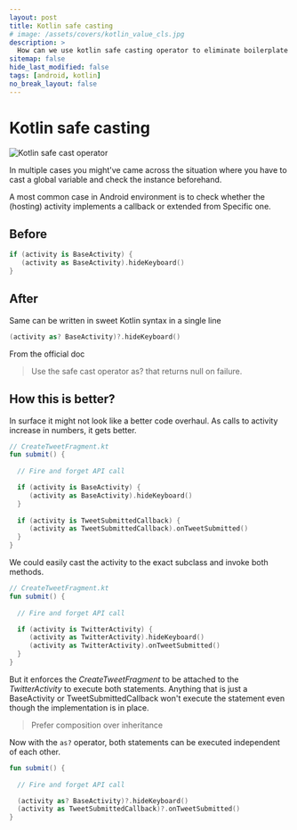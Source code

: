 ```yaml
---
layout: post
title: Kotlin safe casting
# image: /assets/covers/kotlin_value_cls.jpg
description: >
  How can we use kotlin safe casting operator to eliminate boilerplate code.
sitemap: false
hide_last_modified: false
tags: [android, kotlin]
no_break_layout: false
---
```


# Kotlin safe casting

![Kotlin safe cast operator](https://dev-to-uploads.s3.amazonaws.com/uploads/articles/fjg8xsdjcx33aj10rwh8.png)

In multiple cases you might've came across the situation where you have to cast a global variable and check the instance beforehand.

A most common case in Android environment is to check whether the (hosting) activity implements a callback or extended from Specific one.

## Before
```kotlin
if (activity is BaseActivity) {
   (activity as BaseActivity).hideKeyboard()
}
```

## After
Same can be written in sweet Kotlin syntax in a single line

```kotlin
(activity as? BaseActivity)?.hideKeyboard()
```

From the official doc
> Use the safe cast operator as? that returns null on failure.


## How this is better?
In surface it might not look like a better code overhaul. As calls to activity increase in numbers, it gets better.

```kotlin
// CreateTweetFragment.kt
fun submit() {
  
  // Fire and forget API call

  if (activity is BaseActivity) {
     (activity as BaseActivity).hideKeyboard()
  }
  
  if (activity is TweetSubmittedCallback) {
     (activity as TweetSubmittedCallback).onTweetSubmitted()
  }
}
```

We could easily cast the activity to the exact subclass and invoke both methods.
```kotlin
// CreateTweetFragment.kt
fun submit() {
  
  // Fire and forget API call

  if (activity is TwitterActivity) {
     (activity as TwitterActivity).hideKeyboard()
     (activity as TwitterActivity).onTweetSubmitted()
  }
}
```

But it enforces the *CreateTweetFragment* to be attached to the *TwitterActivity* to execute both statements. Anything that is just a BaseActivity or TweetSubmittedCallback won't execute the statement even though the implementation is in place.

> Prefer composition over inheritance

Now with the `as?` operator, both statements can be executed independent of each other.

```kotlin
fun submit() {
  
  // Fire and forget API call

  (activity as? BaseActivity)?.hideKeyboard()
  (activity as TweetSubmittedCallback)?.onTweetSubmitted()
}
```
